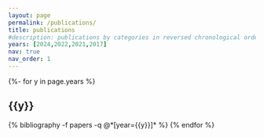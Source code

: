 ```yaml
---
layout: page
permalink: /publications/
title: publications
#description: publications by categories in reversed chronological order. generated by jekyll-scholar.
years: [2024,2022,2021,2017]
nav: true
nav_order: 1
---
```

<!-- _pages/publications.md -->
<div class="publications">

{%- for y in page.years %}
  <h2 class="year">{{y}}</h2>
  {% bibliography -f papers -q @*[year={{y}}]* %}
{% endfor %}

</div>
